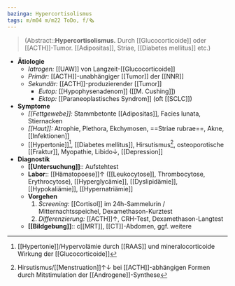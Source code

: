 ```yaml
---
bazinga: Hypercortisolismus
tags: m/m04 m/m22 ToDo, f/🗞️
---
```

> (Abstract::**Hypercortisolismus.** Durch [[Glucocorticoide]] oder [[ACTH]]-Tumor. [[Adipositas]], Striae, [[Diabetes mellitus]] etc.)
- **Ätiologie**
	- *Iatrogen:* [[UAW]] von Langzeit-[[Glucocorticoide]]
	- *Primär:* [[ACTH]]-unabhängiger [[Tumor]] der [[NNR]]
	- *Sekundär:* [[ACTH]]-produzierender [[Tumor]]
		- *Eutop:* [[Hypophysenadenom]] ([[M. Cushing]])
		- *Ektop:* [[Paraneoplastisches Syndrom]] (oft [[SCLC]])
- **Symptome**
	- *[[Fettgewebe]]:* Stammbetonte [[Adipositas]], Facies lunata, Stiernacken
	- *[[Haut]]:* Atrophie, Plethora, Ekchymosen, ==Striae rubrae==, Akne, [[Infektionen]]
	- [[Hypertonie]][^2], [[Diabetes mellitus]], Hirsutismus[^1], osteoporotische [[Fraktur]], Myopathie, Libido↓, [[Depression]]
- **Diagnostik**
	- **[[Untersuchung]]**:: Aufstehtest
	- **Labor**:: [[Hämatopoese]]↑ ([[Leukocytose]], Thrombocytose, Erythrocytose), [[Hyperglycämie]], [[Dyslipidämie]], [[Hypokaliämie]], [[Hypernatriämie]]
	- **Vorgehen**
		1. *Screening:* [[Cortisol]] im 24h-Sammelurin / Mitternachtsspeichel, Dexamethason-Kurztest
		2. *Differenzierung:* [[ACTH]]↑, CRH-Test, Dexamethason-Langtest
	- **[[Bildgebung]]**:: c[[MRT]], [[CT]]-Abdomen, ggf. weitere

[^1]: Hirsutismus/[[Menstruation]]↑↓ bei [[ACTH]]-abhängigen Formen durch Mitstimulation der [[Androgene]]-Synthese
[^2]: [[Hypertonie]]/Hypervolämie durch [[RAAS]] und mineralocorticoide Wirkung der [[Glucocorticoide]]